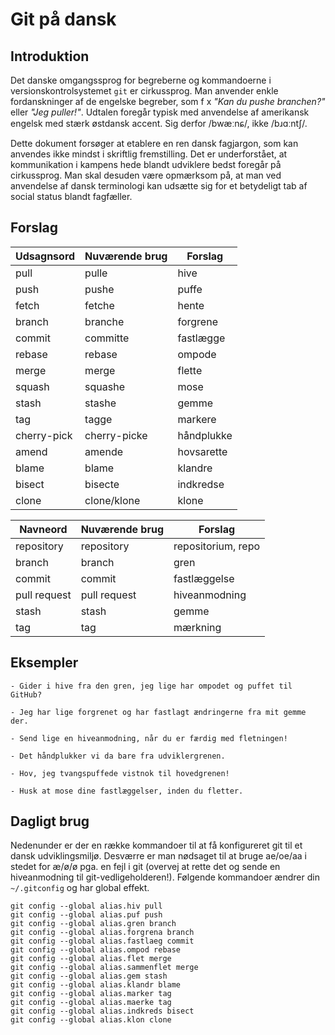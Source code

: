 # Git på dansk

## Introduktion

Det danske omgangssprog for begreberne og kommandoerne i versionskontrolsystemet `git` er cirkussprog.
Man anvender enkle fordanskninger af de engelske begreber, som f x _"Kan du pushe branchen?"_ eller _"Jeg puller!"_.
Udtalen foregår typisk med anvendelse af amerikansk engelsk med stærk østdansk accent.
Sig derfor /bwæːnɕ/, ikke /bɹɑːntʃ/.

Dette dokument forsøger at etablere en ren dansk fagjargon, som kan anvendes ikke mindst i skriftlig fremstilling.
Det er underforstået, at kommunikation i kampens hede blandt udviklere bedst foregår på cirkussprog.
Man skal desuden være opmærksom på, at man ved anvendelse af dansk terminologi kan udsætte sig for et betydeligt tab af social status blandt fagfæller.

## Forslag


| Udsagnsord  | Nuværende brug | Forslag       |
|-------------|----------------|---------------|
| pull        | pulle          | hive          |
| push        | pushe          | puffe         |
| fetch       | fetche         | hente         |
| branch      | branche        | forgrene      |
| commit      | committe       | fastlægge     |
| rebase      | rebase         | ompode        |
| merge       | merge          | flette        |
| squash      | squashe        | mose          |
| stash       | stashe         | gemme         |
| tag         | tagge          | markere       |
| cherry-pick | cherry-picke   | håndplukke    |
| amend       | amende         | hovsarette    |
| blame       | blame          | klandre       |
| bisect      | bisecte        | indkredse     |
| clone       | clone/klone    | klone         |

| Navneord     | Nuværende brug | Forslag      |
|--------------|----------------|--------------|
| repository   | repository     | repositorium, repo |
| branch       | branch         | gren         |
| commit       | commit         | fastlæggelse |
| pull request | pull request   | hiveanmodning|
| stash        | stash          | gemme        |
| tag          | tag            | mærkning     |

## Eksempler

    - Gider i hive fra den gren, jeg lige har ompodet og puffet til GitHub?

    - Jeg har lige forgrenet og har fastlagt ændringerne fra mit gemme der.

    - Send lige en hiveanmodning, når du er færdig med fletningen!

    - Det håndplukker vi da bare fra udviklergrenen.
    
    - Hov, jeg tvangspuffede vistnok til hovedgrenen!

    - Husk at mose dine fastlæggelser, inden du fletter.

## Dagligt brug

Nedenunder er der en række kommandoer til at få konfigureret git til et dansk
udviklingsmiljø. Desværre er man nødsaget til at bruge ae/oe/aa i stedet for
æ/ø/ø pga. en fejl i git (overvej at rette det og sende en hiveanmodning til
git-vedligeholderen!). Følgende kommandoer ændrer din `~/.gitconfig` og har
global effekt.

    git config --global alias.hiv pull
    git config --global alias.puf push
    git config --global alias.gren branch
    git config --global alias.forgrena branch
    git config --global alias.fastlaeg commit
    git config --global alias.ompod rebase
    git config --global alias.flet merge
    git config --global alias.sammenflet merge
    git config --global alias.gem stash
    git config --global alias.klandr blame
    git config --global alias.marker tag
    git config --global alias.maerke tag
    git config --global alias.indkreds bisect
    git config --global alias.klon clone
